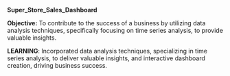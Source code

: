 **Super_Store_Sales_Dashboard**

**Objective:** 
To contribute to the success of a business by utilizing data analysis techniques, specifically focusing on time series analysis, to provide valuable insights.

**LEARNING**:
Incorporated data analysis techniques, specializing in time series analysis, to deliver valuable insights, and interactive dashboard creation, driving business success.
